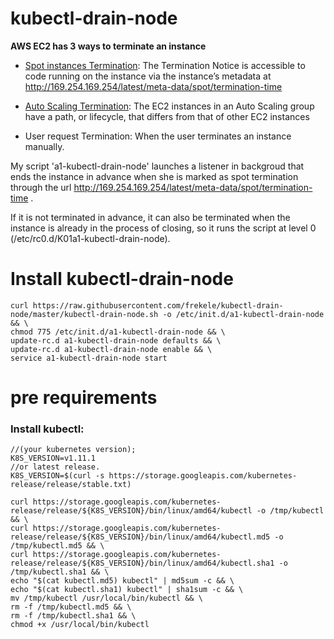 # kubectl-drain-node

**AWS EC2 has 3 ways to terminate an instance**
 - [Spot instances Termination](https://aws.amazon.com/pt/blogs/aws/new-ec2-spot-instance-termination-notices/): The Termination Notice is accessible to code running on the instance via the instance’s metadata at http://169.254.169.254/latest/meta-data/spot/termination-time 

 - [Auto Scaling Termination](https://docs.aws.amazon.com/autoscaling/ec2/userguide/AutoScalingGroupLifecycle.html): The EC2 instances in an Auto Scaling group have a path, or lifecycle, that differs from that of other EC2 instances

- User request Termination: When the user terminates an instance manually.


My script 'a1-kubectl-drain-node' launches a listener in backgroud that ends the instance in advance when she is marked as spot termination through the url  http://169.254.169.254/latest/meta-data/spot/termination-time .

If it is not terminated in advance, it can also be terminated when the instance is already in the process of closing, so it runs the script at level 0 (/etc/rc0.d/K01a1-kubectl-drain-node).


# Install kubectl-drain-node
```
curl https://raw.githubusercontent.com/frekele/kubectl-drain-node/master/kubectl-drain-node.sh -o /etc/init.d/a1-kubectl-drain-node && \
chmod 775 /etc/init.d/a1-kubectl-drain-node && \
update-rc.d a1-kubectl-drain-node defaults && \
update-rc.d a1-kubectl-drain-node enable && \
service a1-kubectl-drain-node start
```


# pre requirements

### Install kubectl:
```
//(your kubernetes version);
K8S_VERSION=v1.11.1
//or latest release.
K8S_VERSION=$(curl -s https://storage.googleapis.com/kubernetes-release/release/stable.txt)

curl https://storage.googleapis.com/kubernetes-release/release/${K8S_VERSION}/bin/linux/amd64/kubectl -o /tmp/kubectl && \
curl https://storage.googleapis.com/kubernetes-release/release/${K8S_VERSION}/bin/linux/amd64/kubectl.md5 -o /tmp/kubectl.md5 && \
curl https://storage.googleapis.com/kubernetes-release/release/${K8S_VERSION}/bin/linux/amd64/kubectl.sha1 -o /tmp/kubectl.sha1 && \
echo "$(cat kubectl.md5) kubectl" | md5sum -c && \
echo "$(cat kubectl.sha1) kubectl" | sha1sum -c && \
mv /tmp/kubectl /usr/local/bin/kubectl && \
rm -f /tmp/kubectl.md5 && \
rm -f /tmp/kubectl.sha1 && \
chmod +x /usr/local/bin/kubectl
```

